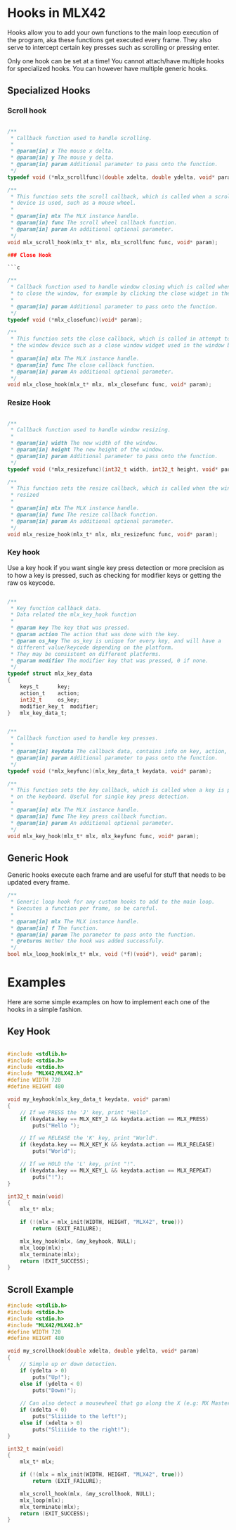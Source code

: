 <!----------------------------------------------------------------------------
Copyright @ 2021-2022 Codam Coding College. All rights reserved.
See copyright and license notice in the root project for more information.
----------------------------------------------------------------------------->

# Hooks in MLX42

Hooks allow you to add your own functions to the main loop execution of the program, aka these functions get executed every frame.
They also serve to intercept certain key presses such as scrolling or pressing enter.

Only one hook can be set at a time! You cannot attach/have multiple hooks for specialized hooks.
You can however have multiple generic hooks.

## Specialized Hooks

### Scroll hook
```c

/**
 * Callback function used to handle scrolling.
 * 
 * @param[in] x The mouse x delta.
 * @param[in] y The mouse y delta.
 * @param[in] param Additional parameter to pass onto the function.
 */
typedef void (*mlx_scrollfunc)(double xdelta, double ydelta, void* param);

/**
 * This function sets the scroll callback, which is called when a scrolling 
 * device is used, such as a mouse wheel.
 * 
 * @param[in] mlx The MLX instance handle.
 * @param[in] func The scroll wheel callback function.
 * @param[in] param An additional optional parameter.
 */
void mlx_scroll_hook(mlx_t* mlx, mlx_scrollfunc func, void* param);

### Close Hook

```c

/**
 * Callback function used to handle window closing which is called when the user attempts 
 * to close the window, for example by clicking the close widget in the title bar.
 * 
 * @param[in] param Additional parameter to pass onto the function.
 */
typedef void (*mlx_closefunc)(void* param);

/**
 * This function sets the close callback, which is called in attempt to close 
 * the window device such as a close window widget used in the window bar.
 * 
 * @param[in] mlx The MLX instance handle.
 * @param[in] func The close callback function.
 * @param[in] param An additional optional parameter.
 */
void mlx_close_hook(mlx_t* mlx, mlx_closefunc func, void* param);
```

### Resize Hook

```c

/**
 * Callback function used to handle window resizing.
 * 
 * @param[in] width The new width of the window.
 * @param[in] height The new height of the window. 
 * @param[in] param Additional parameter to pass onto the function.
 */
typedef void (*mlx_resizefunc)(int32_t width, int32_t height, void* param);

/**
 * This function sets the resize callback, which is called when the window is
 * resized
 * 
 * @param[in] mlx The MLX instance handle.
 * @param[in] func The resize callback function.
 * @param[in] param An additional optional parameter.
 */
void mlx_resize_hook(mlx_t* mlx, mlx_resizefunc func, void* param);
```

### Key hook

Use a key hook if you want single key press detection or more precision as to how a key is pressed, such as checking for modifier keys or getting the raw os keycode.

```c

/**
 * Key function callback data.
 * Data related the mlx_key_hook function
 * 
 * @param key The key that was pressed.
 * @param action The action that was done with the key.
 * @param os_key The os_key is unique for every key, and will have a 
 * different value/keycode depending on the platform. 
 * They may be consistent on different platforms.
 * @param modifier The modifier key that was pressed, 0 if none.
 */
typedef struct mlx_key_data
{
	keys_t		key;
	action_t	action;
	int32_t		os_key;
	modifier_key_t	modifier;
}	mlx_key_data_t;


/**
 * Callback function used to handle key presses.
 * 
 * @param[in] keydata The callback data, contains info on key, action, ...
 * @param[in] param Additional parameter to pass onto the function.
 */
typedef void (*mlx_keyfunc)(mlx_key_data_t keydata, void* param);

/**
 * This function sets the key callback, which is called when a key is pressed
 * on the keyboard. Useful for single key press detection.
 * 
 * @param[in] mlx The MLX instance handle.
 * @param[in] func The key press callback function.
 * @param[in] param An additional optional parameter.
 */
void mlx_key_hook(mlx_t* mlx, mlx_keyfunc func, void* param);
```

## Generic Hook

Generic hooks execute each frame and are useful for stuff that needs to be updated every frame.

```c
/**
 * Generic loop hook for any custom hooks to add to the main loop. 
 * Executes a function per frame, so be careful.
 * 
 * @param[in] mlx The MLX instance handle.
 * @param[in] f The function.
 * @param[in] param The parameter to pass onto the function.
 * @returns Wether the hook was added successfuly. 
 */
bool mlx_loop_hook(mlx_t* mlx, void (*f)(void*), void* param);
```

# Examples

Here are some simple examples on how to implement each one of the hooks in a simple fashion.

## Key Hook

```c

#include <stdlib.h>
#include <stdio.h>
#include <stdio.h>
#include "MLX42/MLX42.h"
#define WIDTH 720
#define HEIGHT 480

void my_keyhook(mlx_key_data_t keydata, void* param)
{
	// If we PRESS the 'J' key, print "Hello".
	if (keydata.key == MLX_KEY_J && keydata.action == MLX_PRESS)
		puts("Hello ");

	// If we RELEASE the 'K' key, print "World".
	if (keydata.key == MLX_KEY_K && keydata.action == MLX_RELEASE)
		puts("World");

	// If we HOLD the 'L' key, print "!".
	if (keydata.key == MLX_KEY_L && keydata.action == MLX_REPEAT)
		puts("!");
}

int32_t	main(void)
{
	mlx_t* mlx;

	if (!(mlx = mlx_init(WIDTH, HEIGHT, "MLX42", true)))
		return (EXIT_FAILURE);

	mlx_key_hook(mlx, &my_keyhook, NULL);
	mlx_loop(mlx);
	mlx_terminate(mlx);
	return (EXIT_SUCCESS);
}
```

## Scroll Example

```c
#include <stdlib.h>
#include <stdio.h>
#include <stdio.h>
#include "MLX42/MLX42.h"
#define WIDTH 720
#define HEIGHT 480

void my_scrollhook(double xdelta, double ydelta, void* param)
{
	// Simple up or down detection.
	if (ydelta > 0)
		puts("Up!");
	else if (ydelta < 0)
		puts("Down!");
	
	// Can also detect a mousewheel that go along the X (e.g: MX Master 3)
	if (xdelta < 0)
		puts("Sliiiide to the left!");
	else if (xdelta > 0)
		puts("Sliiiide to the right!");
}

int32_t	main(void)
{
	mlx_t* mlx;

	if (!(mlx = mlx_init(WIDTH, HEIGHT, "MLX42", true)))
		return (EXIT_FAILURE);

	mlx_scroll_hook(mlx, &my_scrollhook, NULL);
	mlx_loop(mlx);
	mlx_terminate(mlx);
	return (EXIT_SUCCESS);
}
```
